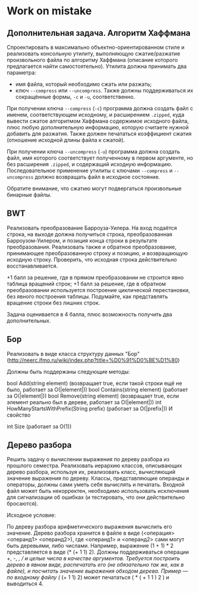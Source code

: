 # Work on mistake
## Дополнительная задача. Алгоритм Хаффмана
Спроектировать в максимально объектно-ориентированном стиле и реализовать консольную утилиту, выполняющую сжатие/разжатие произвольного файла по алгоритму Хаффмана (описание которого предлагается найти самостоятельно). Утилита должна принимать два параметра:

- имя файла, который необходимо сжать или разжать;
- ключ `--compress` или `--uncompress`. Также должны поддерживаться их сокращённые формы, `-c` и `-u`, соответственно.

При получении ключа `--compress` (`-c`) программа должна создать файл с именем, соответствующем исходному, и расширением `.zipped`, куда вывести сжатое алгоритмом Хаффмана содержимое исходного файла, плюс любую дополнительную информацию, которую считаете нужной добавить для разжатия. Также должен печататься коэффициент сжатия (отношение исходной длины файла к сжатой). 
 
При получении ключа `--uncompress` (`-u`) программа должна создать файл, имя которого соответствует полученному в первом аргументе, но без расширения `.zipped`, и содержащий исходную информацию. Последовательное применение утилиты с ключами `--compress` и `--uncompress` должно возвращать файл в исходное состояние.

Обратите внимание, что сжатию могут подвергаться произвольные бинарные файлы.

## BWT
Реализовать преобразование Барроуза-Уилера. На вход подаётся строка, на выходе должна получиться строка, преобразованная Барроузом-Уилером, и позиция конца строки в результате преобразования. Реализовать также и обратное преобразование, принимающее преобразованную строку и позицию, и возвращающую исходную строку. Проверить, что исходная строка действительно восстанавливается.

+1 балл за решение, где в прямом преобразовании не строится явно таблица вращений строк;
+1 балл за решение, где в обратном преобразовании используется построение циклической перестановки, без явного построения таблицы.
Подумайте, как представлять вращение строки без лишних строк.

Задача оценивается в 4 балла, плюс возможность получить два дополнительных.

## Бор
Реализовать в виде класса структуру данных "Бор" (http://neerc.ifmo.ru/wiki/index.php?title=%D0%91%D0%BE%D1%80)

Должны быть поддержаны следующие методы:

bool Add(string element) (возвращает true, если такой строки ещё не было, работает за O(|element|))
bool Contains(string element) (работает за O(|element|))
bool Remove(string element) (возвращает true, если элемент реально был в дереве, работает за O(|element|))
int HowManyStartsWithPrefix(String prefix) (работает за O(|prefix|))
И свойство

int Size (работает за O(1))

## Дерево разбора
Решить задачу о вычислении выражения по дереву разбора из прошлого семестра. Реализовать иерархию классов, описывающих дерево разбора, используя их, реализовать класс, вычисляющий значение выражения по дереву. Классы, представляющие операнды и операторы, должны сами уметь себя вычислять и печатать. Входной файл может быть некорректен, необходимо использовать исключения для сигнализации об ошибках (и тестировать, что они действительно бросаются).

Исходное условие:

По дереву разбора арифметического выражения вычислить его значение. Дерево разбора хранится в файле в виде (<операция> <операнд1> <операнд2>), где <операнд1> и <операнд2> сами могут быть деревьями, либо числами. Например, выражение (1 + 1) * 2 представляется в виде (* (+ 1 1) 2). Должны поддерживаться операции +, -, *, / и целые числа в качестве аргументов. Требуется построить дерево в явном виде, распечатать его (не обязательно так же, как в файле), и посчитать значение выражения обходом дерева. Пример — по входному файлу (* (+ 1 1) 2) может печататься ( * ( + 1 1 ) 2 ) и выводиться 4.
